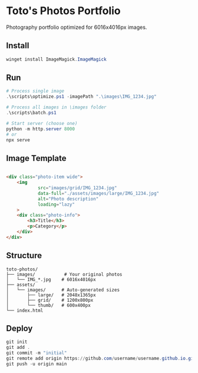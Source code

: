 # Toto's Photos Portfolio

Photography portfolio optimized for 6016x4016px images.

## Install

```powershell
winget install ImageMagick.ImageMagick
```

## Run

```powershell
# Process single image
.\scripts\optimize.ps1 -imagePath ".\images\IMG_1234.jpg"

# Process all images in \images folder
.\scripts\batch.ps1

# Start server (choose one)
python -m http.server 8000
# or
npx serve
```

## Image Template

```html

<div class="photo-item wide">
    <img
            src="images/grid/IMG_1234.jpg"
            data-full="./assets/images/large/IMG_1234.jpg"
            alt="Photo description"
            loading="lazy"
    >
    <div class="photo-info">
        <h3>Title</h3>
        <p>Category</p>
    </div>
</div>
```

## Structure

```
toto-photos/
├── images/           # Your original photos
│   └── IMG_*.jpg    # 6016x4016px
├── assets/
│   └── images/      # Auto-generated sizes
│       ├── large/   # 2048x1365px
│       ├── grid/    # 1200x800px
│       └── thumb/   # 600x400px
└── index.html
```

## Deploy

```powershell
git init
git add .
git commit -m "initial"
git remote add origin https://github.com/username/username.github.io.git
git push -u origin main
```